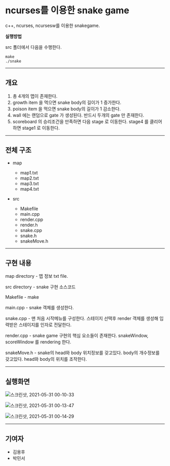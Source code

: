 # ncurses를 이용한 snake game

c++, ncurses, ncursesw를 이용한 snakegame.

**실행방법**

src 폴더에서 다음을 수행한다.

    make
    ./snake

----------------

## 개요

1. 총 4개의 맵이 존재한다.
2. growth item 을 먹으면 snake body의 길이가 1 증가한다.
3. poison item 을 먹으면 snake body의 길이가 1 감소한다.
4. wall 에는 랜덤으로 gate 가 생성된다. 반드시 두개의 gate 만 존재한다.
5. scoreboard 의 승리조건을 만족하면 다음 stage 로 이동한다. stage4 를 클리어 하면 stage1 로 이동한다.


-------------------

## 전체 구조

* map
    - map1.txt
    - map2.txt
    - map3.txt
    - map4.txt

* src
    - Makefile
    - main.cpp
    - render.cpp
    - render.h
    - snake.cpp
    - snake.h
    - snakeMove.h

------------------------

## 구현 내용

map directory -  맵 정보 txt file.

src directory - snake 구현 소스코드

Makefile - make

main.cpp - snake 객체를 생성한다.

snake.cpp - 맨 처음 시작메뉴를 구성한다. 스테이지 선택후 render 객체를 생성해 입력받은 스테이지를 인자로 전달한다.

render.cpp - snake game 구현의 핵심 요소들이 존재한다. snakeWindow, scoreWindow 를 rendering 한다.

snakeMove.h - snake의 head와 body 위치정보를 갖고있다. body의 개수정보를 갖고있다. head와 body의 위치를 조작한다.

-----------------------

## 실행화면

![스크린샷, 2021-05-31 00-10-33](https://user-images.githubusercontent.com/39542757/120109515-b6c39380-c1a4-11eb-8e47-dacd69713b33.png)

![스크린샷, 2021-05-31 00-13-47](https://user-images.githubusercontent.com/39542757/120109613-19b52a80-c1a5-11eb-9e52-dc87a7ad7cc9.png)

![스크린샷, 2021-05-31 00-14-29](https://user-images.githubusercontent.com/39542757/120109625-2fc2eb00-c1a5-11eb-9702-490751efb6ff.png)

----------------------

## 기여자

- 김용후
- 박민서

